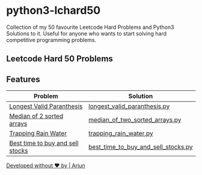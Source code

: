 # python3-lchard50
Collection of my 50 favourite Leetcode Hard Problems and Python3 Solutions to it. Useful for anyone who wants to start solving hard competitive programming problems.


## Leetcode Hard 50 Problems


## Features


| Problem | Solution |
| ------ | ------ |
| [Longest Valid Paranthesis]([https://leetcode.com/problems/encode-and-decode-strings/) | [longest_valid_paranthesis.py](https://github.com/vishyarjun/python3-lchard50/blob/main/longest_valid_paranthesis.py) |
| [Median of 2 sorted arrays](https://leetcode.com/problems/median-of-two-sorted-arrays/)| [median_of_two_sorted_arrays.py](https://github.com/vishyarjun/python3-lchard50/blob/main/median_of_two_sorted_arrays.py) |
|[Trapping Rain Water](https://leetcode.com/problems/trapping-rain-water/)|[trapping_rain_water.py](https://github.com/vishyarjun/python3-lchard50/blob/main/trapping_rain_water.py)|
|[Best time to buy and sell stocks](https://leetcode.com/problems/best-time-to-buy-and-sell-stock-iv/)|[best_time_to_buy_and_sell_stocks.py](https://github.com/vishyarjun/python3-lchard50/blob/main/best_time_to_buy_and_sell_stocks.py)|


[Developed without ❤️ by | Arjun](https://vishyarjun.github.io)
